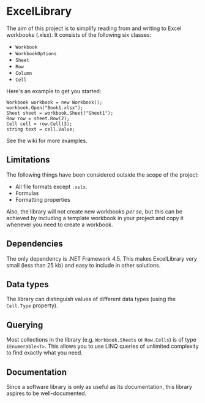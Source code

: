 # ExcelLibrary

The aim of this project is to simplify reading from and writing to Excel workbooks (.xlsx). It consists of the following six classes:

* `Workbook`
* `WorkbookOptions`
* `Sheet`
* `Row`
* `Column`
* `Cell`

Here's an example to get you started:

    Workbook workbook = new Workbook();
    workbook.Open("Book1.xlsx");
    Sheet sheet = workbook.Sheet("Sheet1");
    Row row = sheet.Row(2);
    Cell cell = row.Cell(3);
    string text = cell.Value;

See the wiki for more examples.

## Limitations

The following things have been considered outside the scope of the project:

* All file formats except `.xslx`.
* Formulas
* Formatting properties

Also, the library will not create new workbooks _per se_, but this can be achieved by including a template workbook in your project and copy it whenever you need to create a workbook.

## Dependencies

The only dependency is .NET Framework 4.5. This makes ExcelLibrary very small (less than 25 kb) and easy to include in other solutions.

## Data types

The library can distinguish values of different data types (using the `Cell.Type` property).

## Querying

Most collections in the library (e.g. `Workbook.Sheets` or `Row.Cells`) is of type `IEnumerable<T>`. This allows you to use LINQ queries of unlimited complexity to find exactly what you need.

## Documentation

Since a software library is only as useful as its documentation, this library aspires to be well-documented.
